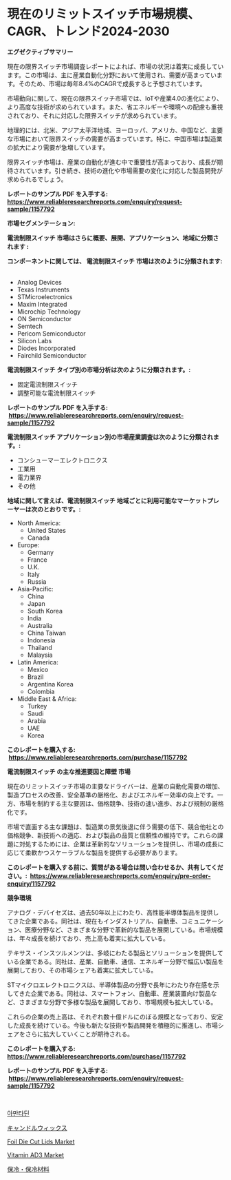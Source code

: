 <p><h1>現在のリミットスイッチ市場規模、CAGR、トレンド2024-2030</h1></p><p><strong>エグゼクティブサマリー</strong></p>
<p><p>現在の限界スイッチ市場調査レポートによれば、市場の状況は着実に成長しています。この市場は、主に産業自動化分野において使用され、需要が高まっています。そのため、市場は毎年8.4%のCAGRで成長すると予想されています。</p><p>市場動向に関して、現在の限界スイッチ市場では、IoTや産業4.0の進化により、より高度な技術が求められています。また、省エネルギーや環境への配慮も重視されており、それに対応した限界スイッチが求められています。</p><p>地理的には、北米、アジア太平洋地域、ヨーロッパ、アメリカ、中国など、主要な市場において限界スイッチの需要が高まっています。特に、中国市場は製造業の拡大により需要が急増しています。</p><p>限界スイッチ市場は、産業の自動化が進む中で重要性が高まっており、成長が期待されています。引き続き、技術の進化や市場需要の変化に対応した製品開発が求められるでしょう。</p></p>
<p><strong>レポートのサンプル PDF を入手する: <a href="https://www.reliableresearchreports.com/enquiry/request-sample/1157792">https://www.reliableresearchreports.com/enquiry/request-sample/1157792</a></strong></p>
<p><strong>市場セグメンテーション:</strong></p>
<p><strong> 電流制限スイッチ 市場はさらに概要、展開、アプリケーション、地域に分類されます :</strong></p>
<p><strong>コンポーネントに関しては、 電流制限スイッチ 市場は次のように分類されます: &nbsp;</strong></p>
<p><ul><li>Analog Devices</li><li>Texas Instruments</li><li>STMicroelectronics</li><li>Maxim Integrated</li><li>Microchip Technology</li><li>ON Semiconductor</li><li>Semtech</li><li>Pericom Semiconductor</li><li>Silicon Labs</li><li>Diodes Incorporated</li><li>Fairchild Semiconductor</li></ul></p>
<p><strong> 電流制限スイッチ タイプ別の市場分析は次のように分類されます。:</strong></p>
<p><ul><li>固定電流制限スイッチ</li><li>調整可能な電流制限スイッチ</li></ul></p>
<p><strong>レポートのサンプル PDF を入手する: &nbsp;<a href="https://www.reliableresearchreports.com/enquiry/request-sample/1157792">https://www.reliableresearchreports.com/enquiry/request-sample/1157792</a></strong></p>
<p><strong> 電流制限スイッチ アプリケーション別の市場産業調査は次のように分類されます。:</strong></p>
<p><ul><li>コンシューマーエレクトロニクス</li><li>工業用</li><li>電力業界</li><li>その他</li></ul></p>
<p><strong>地域に関して言えば、電流制限スイッチ 地域ごとに利用可能なマーケットプレーヤーは次のとおりです。:</strong></p>
<p><ul>
    <li>
        North America:
        <ul>
            <li>United States</li>
            <li>Canada</li>
        </ul>
    </li>
    <li>
        Europe:
        <ul>
            <li>Germany</li>
            <li>France</li>
            <li>U.K.</li>
            <li>Italy</li>
            <li>Russia</li>
        </ul>
    </li>
    <li>
        Asia-Pacific:
        <ul>
            <li>China</li>
            <li>Japan</li>
            <li>South Korea</li>
            <li>India</li>
            <li>Australia</li>
            <li>China Taiwan</li>
            <li>Indonesia</li>
            <li>Thailand</li>
            <li>Malaysia</li>
        </ul>
    </li>
    <li>
        Latin America:
        <ul>
            <li>Mexico</li>
            <li>Brazil</li>
            <li>Argentina Korea</li>
            <li>Colombia</li>
        </ul>
    </li>
    <li>
        Middle East & Africa:
        <ul>
            <li>Turkey</li>
            <li>Saudi</li>
            <li>Arabia</li>
            <li>UAE</li>
            <li>Korea</li>
        </ul>
    </li>
    </ul></p>
<p><strong>このレポートを購入する: &nbsp;<a href="https://www.reliableresearchreports.com/purchase/1157792">https://www.reliableresearchreports.com/purchase/1157792</a></strong></p>
<p><strong>電流制限スイッチ の主な推進要因と障壁 市場</strong></p>
<p><p>現在のリミットスイッチ市場の主要なドライバーは、産業の自動化需要の増加、製造プロセスの改善、安全基準の厳格化、およびエネルギー効率の向上です。一方、市場を制約する主な要因は、価格競争、技術の速い進歩、および規制の厳格化です。</p><p>市場で直面する主な課題は、製造業の景気後退に伴う需要の低下、競合他社との価格競争、新技術への適応、および製品の品質と信頼性の維持です。これらの課題に対処するためには、企業は革新的なソリューションを提供し、市場の成長に応じて柔軟かつスケーラブルな製品を提供する必要があります。</p></p>
<p><strong>このレポートを購入する前に、質問がある場合は問い合わせるか、共有してください。:&nbsp; <a href="https://www.reliableresearchreports.com/enquiry/pre-order-enquiry/1157792">https://www.reliableresearchreports.com/enquiry/pre-order-enquiry/1157792</a></strong></p>
<p><strong>競争環境</strong></p>
<p><p>アナログ・デバイセズは、過去50年以上にわたり、高性能半導体製品を提供してきた企業である。同社は、現在もインダストリアル、自動車、コミュニケーション、医療分野など、さまざまな分野で革新的な製品を展開している。市場規模は、年々成長を続けており、売上高も着実に拡大している。</p><p>テキサス・インスツルメンツは、多岐にわたる製品とソリューションを提供している企業である。同社は、産業、自動車、通信、エネルギー分野で幅広い製品を展開しており、その市場シェアも着実に拡大している。</p><p>STマイクロエレクトロニクスは、半導体製品の分野で長年にわたり存在感を示してきた企業である。同社は、スマートフォン、自動車、産業装置向け製品など、さまざまな分野で多様な製品を展開しており、市場規模も拡大している。</p><p>これらの企業の売上高は、それぞれ数十億ドルにのぼる規模となっており、安定した成長を続けている。今後も新たな技術や製品開発を積極的に推進し、市場シェアをさらに拡大していくことが期待される。</p></p>
<p><strong>このレポートを購入する: &nbsp; <a href="https://www.reliableresearchreports.com/purchase/1157792">https://www.reliableresearchreports.com/purchase/1157792</a></strong></p>
<p><strong>レポートのサンプル PDF を入手する: &nbsp;<a href="https://www.reliableresearchreports.com/enquiry/request-sample/1157792">https://www.reliableresearchreports.com/enquiry/request-sample/1157792</a></strong><strong></strong></p>
<p>&nbsp;</p>
<p><p><a href="https://github.com/idcefvhkdut6/Market-Research-Report-List-1/blob/main/3218702190808.md">아만타딘</a></p><p><a href="https://medium.com/@kelsitorphy644/%E3%82%8D%E3%81%86%E3%81%9D%E3%81%8F%E8%8A%AF%E5%B8%82%E5%A0%B4%E3%82%B7%E3%82%A7%E3%82%A2%E3%81%AE%E9%80%B2%E5%8C%96%E3%81%A8%E5%B8%82%E5%A0%B4%E6%88%90%E9%95%B7%E5%8B%95%E5%90%91-2024%E5%B9%B4-2031%E5%B9%B4-717e662137ab">キャンドルウィックス</a></p><p><a href="https://scarlet-rocket-c63.notion.site/Foil-Die-Cut-Lids-Market-Size-Share-Trends-Analysis-Report-By-Application-Regional-Outlook-Comp-2bd53e7c792f49d6b4af6213e5b920af">Foil Die Cut Lids Market</a></p><p><a href="https://issuu.com/reportprime-2/docs/vitamin-ad3-market-size-2030.pptx">Vitamin AD3 Market</a></p><p><a href="https://github.com/ppmazlotr77499/Market-Research-Report-List-1/blob/main/4318525190963.md">保冷・保冷材料</a></p></p>